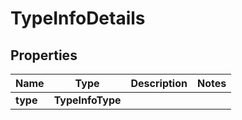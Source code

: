 

# TypeInfoDetails


## Properties

| Name | Type | Description | Notes |
|------------ | ------------- | ------------- | -------------|
|**type** | **TypeInfoType** |  |  |



